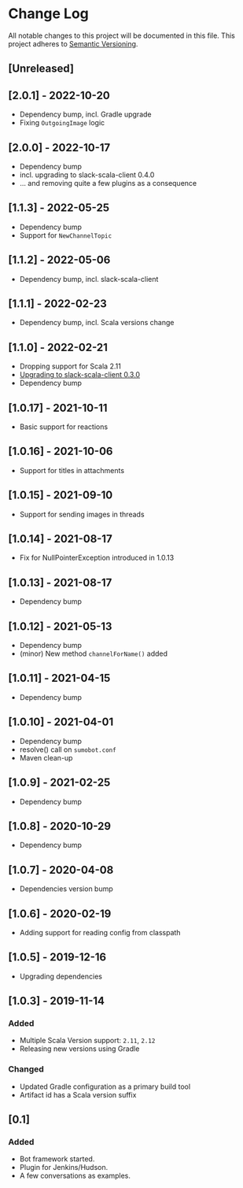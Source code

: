 # Change Log
All notable changes to this project will be documented in this file.
This project adheres to [Semantic Versioning](http://semver.org/).

## [Unreleased]

## [2.0.1] - 2022-10-20
- Dependency bump, incl. Gradle upgrade
- Fixing `OutgoingImage` logic

## [2.0.0] - 2022-10-17
- Dependency bump
- incl. upgrading to slack-scala-client 0.4.0
- ... and removing quite a few plugins as a consequence

## [1.1.3] - 2022-05-25
- Dependency bump
- Support for `NewChannelTopic`

## [1.1.2] - 2022-05-06
- Dependency bump, incl. slack-scala-client

## [1.1.1] - 2022-02-23
- Dependency bump, incl. Scala versions change

## [1.1.0] - 2022-02-21
- Dropping support for Scala 2.11
- [Upgrading to slack-scala-client 0.3.0](https://github.com/slack-scala-client/slack-scala-client/releases/tag/v0.3.0)
- Dependency bump
 
## [1.0.17] - 2021-10-11
- Basic support for reactions

## [1.0.16] - 2021-10-06
- Support for titles in attachments

## [1.0.15] - 2021-09-10
- Support for sending images in threads

## [1.0.14] - 2021-08-17
- Fix for NullPointerException introduced in 1.0.13

## [1.0.13] - 2021-08-17
- Dependency bump

## [1.0.12] - 2021-05-13
- Dependency bump
- (minor) New method `channelForName()` added

## [1.0.11] - 2021-04-15
- Dependency bump

## [1.0.10] - 2021-04-01
- Dependency bump
- resolve() call on `sumobot.conf`
- Maven clean-up

## [1.0.9] - 2021-02-25
- Dependency bump

## [1.0.8] - 2020-10-29
- Dependency bump

## [1.0.7] - 2020-04-08
- Dependencies version bump

## [1.0.6] - 2020-02-19
- Adding support for reading config from classpath

## [1.0.5] - 2019-12-16
- Upgrading dependencies

## [1.0.3] - 2019-11-14

### Added
- Multiple Scala Version support: `2.11`, `2.12`
- Releasing new versions using Gradle

### Changed
- Updated Gradle configuration as a primary build tool
- Artifact id has a Scala version suffix

## [0.1]

### Added
- Bot framework started.
- Plugin for Jenkins/Hudson.
- A few conversations as examples. 
